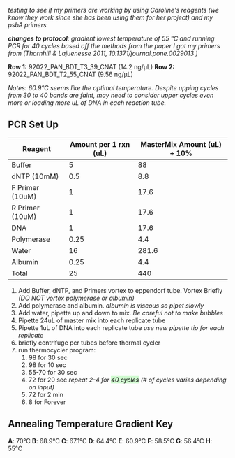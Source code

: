 *testing to see if my primers are working by using Caroline's reagents (we know they work since she has been using them for her project) and my psbA primers* 

***changes to protocol**: gradient lowest temperature of 55 °C and running PCR for 40 cycles based off the methods from the paper I got my primers from (Thornhill & Lajuenesse 2011, 10.1371/journal.pone.0029013 )*

**Row 1:** 92022_PAN_BDT_T3_39_CNAT (14.2 ng/μL)
**Row 2:** 92022_PAN_BDT_T2_55_CNAT (9.56 ng/μL)


*Notes: 60.9°C seems like the optimal temperature. Despite upping cycles from 30 to 40 bands are faint, may need to consider upper cycles even more or loading more uL of DNA in each reaction tube.* 
## PCR Set Up
| Reagent         | Amount per 1 rxn (uL) | MasterMix Amount (uL) + 10% |
| --------------- | --------------------- | --------------------------- |
| Buffer          | 5                     | 88                          |
| dNTP (10mM)     | 0.5                   | 8.8                         |
| F Primer (10uM) | 1                     | 17.6                        |
| R Primer (10uM) | 1                     | 17.6                        |
| DNA             | 1                     | 17.6                        |
| Polymerase      | 0.25                  | 4.4                         |
| Water           | 16                    | 281.6                       |
| Albumin         | 0.25                  | 4.4                         |
| Total           | 25                    | 440                         |

1. Add Buffer, dNTP, and Primers vortex to eppendorf tube. Vortex Briefly 
*(DO NOT vortex polymerase or albumin)*
2. Add polymerase and albumin. 
*albumin is viscous so pipet slowly*
3. Add water, pipette up and down to mix.
*Be careful not to make bubbles*
4. Pipette 24uL of master mix into each replicate tube
5. Pipette 1uL of DNA into each replicate tube
*use new pipette tip for each replicate*
6. briefly centrifuge pcr tubes before thermal cycler
7. run thermocycler program:
    1. 98 for 30 sec
    2. 98 for 10 sec
    3. 55-70 for 30 sec
    4. 72 for 20 sec _repeat 2-4 for <mark style="background: #BBFABBA6;">40 cycles</mark> (# of cycles varies depending on input)_
    5. 72 for 2 min
    6. 8 for Forever

## Annealing Temperature Gradient Key 
**A**: 70°C
**B**: 68.9°C
**C**: 67.1°C
**D**: 64.4°C
**E**: 60.9°C
**F**: 58.5°C
**G**: 56.4°C
**H**: 55°C